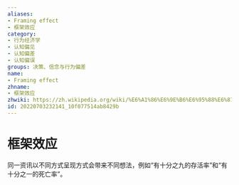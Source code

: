 ```yaml
---
aliases:
- Framing effect
- 框架效应
category:
- 行为经济学
- 认知偏见
- 认知偏差
- 认知偏误
groups: 决策、信念与行为偏差
name:
- Framing effect
zhname:
- 框架效应
zhwiki: https://zh.wikipedia.org/wiki/%E6%A1%86%E6%9E%B6%E6%95%88%E6%87%89
id: 20220703232141_10f077514ab8429b
---
```


# 框架效应

同一资讯以不同方式呈现方式会带来不同想法，例如“有十分之九的存活率”和“有十分之一的死亡率”。
